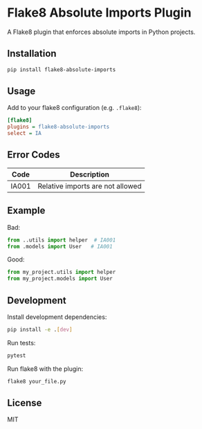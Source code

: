 # Flake8 Absolute Imports Plugin

A Flake8 plugin that enforces absolute imports in Python projects.

## Installation

```bash
pip install flake8-absolute-imports
```

## Usage

Add to your flake8 configuration (e.g. `.flake8`):

```ini
[flake8]
plugins = flake8-absolute-imports
select = IA
```

## Error Codes

| Code | Description |
|------|-------------|
| IA001 | Relative imports are not allowed |

## Example

Bad:
```python
from ..utils import helper  # IA001
from .models import User   # IA001
```

Good:
```python
from my_project.utils import helper
from my_project.models import User
```

## Development

Install development dependencies:
```bash
pip install -e .[dev]
```

Run tests:
```bash
pytest
```

Run flake8 with the plugin:
```bash
flake8 your_file.py
```

## License

MIT